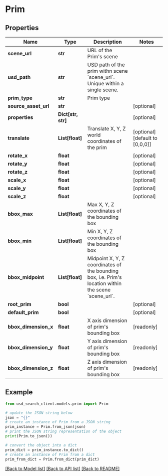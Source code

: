 # Prim


## Properties

Name | Type | Description | Notes
------------ | ------------- | ------------- | -------------
**scene_url** | **str** | URL of the Prim&#39;s scene | 
**usd_path** | **str** | USD path of the prim withn scene &#x60;scene_url&#x60;. Unique within a single scene. | 
**prim_type** | **str** | Prim type | 
**source_asset_url** | **str** |  | [optional] 
**properties** | **Dict[str, str]** |  | [optional] 
**translate** | **List[float]** | Translate X, Y, Z world coordinates of the prim | [optional] [default to [0,0,0]]
**rotate_x** | **float** |  | [optional] 
**rotate_y** | **float** |  | [optional] 
**rotate_z** | **float** |  | [optional] 
**scale_x** | **float** |  | [optional] 
**scale_y** | **float** |  | [optional] 
**scale_z** | **float** |  | [optional] 
**bbox_max** | **List[float]** | Max X, Y, Z coordinates of the bounding box | 
**bbox_min** | **List[float]** | Min X, Y, Z coordinates of the bounding box | 
**bbox_midpoint** | **List[float]** | Midpoint X, Y, Z coordinates of the bounding box, i.e. Prim&#39;s location within the scene &#x60;scene_url&#x60;. | 
**root_prim** | **bool** |  | [optional] 
**default_prim** | **bool** |  | [optional] 
**bbox_dimension_x** | **float** | X axis dimension of prim&#39;s bounding box | [readonly] 
**bbox_dimension_y** | **float** | Y axis dimension of prim&#39;s bounding box | [readonly] 
**bbox_dimension_z** | **float** | Z axis dimension of prim&#39;s bounding box | [readonly] 

## Example

```python
from usd_search_client.models.prim import Prim

# update the JSON string below
json = "{}"
# create an instance of Prim from a JSON string
prim_instance = Prim.from_json(json)
# print the JSON string representation of the object
print(Prim.to_json())

# convert the object into a dict
prim_dict = prim_instance.to_dict()
# create an instance of Prim from a dict
prim_from_dict = Prim.from_dict(prim_dict)
```
[[Back to Model list]](../README.md#documentation-for-models) [[Back to API list]](../README.md#documentation-for-api-endpoints) [[Back to README]](../README.md)


